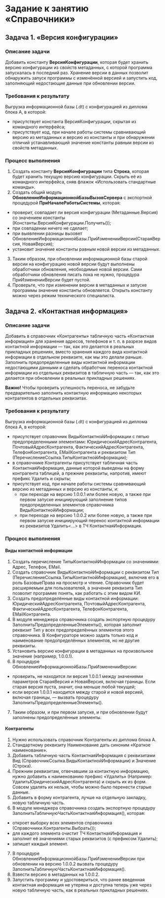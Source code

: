 # Задание к занятию «Справочники»

## Задача 1. «Версия конфигурации»

### Описание задачи
Добавить константу **ВерсияКонфигурации**, которая будет хранить версию конфигурации из свойств метаданных, с которой программа запускалась в последний раз. Хранение версии в данных позволит обнаружить запуск программы с изменённой версией и запустить код, заполняющий недостающие данные при обновлении версии.

### Требования к результату
Выгрузка информационной базы (.dt) с конфигурацией из диплома блока А, в которой:
* присутствует константа ВерсияКонфигурации, скрытая из командного интерфейса;
* присутствует код, при начале работы системы сравнивающий версию из метаданных и версию из константы и при обнаружении отличий устанавливающий значение константы равным версии из свойств метаданных.

### Процесс выполнения
1. Создать константу **ВерсияКонфигурации** типа **Строка**, которая будет хранить текущую версию конфигурации. Скрыть её из командного интерфейса, сняв флажок «Использовать стандартные команды».
2. Создать общий модуль **ОбновлениеИнформационнойБазыВызовСервера** с экспортной процедурой **ПриНачалеРаботыСистемы**, которая:
  * проверит, совпадает ли версия конфигурации (Метаданные.Версия) со значением константы (Константы.ВерсияКонфигурации.Получить());
  * при совпадении ничего не сделает;
  * при выявлении разницы вызовет ОбновлениеИнформационнойБазы.ПриИзмененииВерсии(СтараяВерсия, НоваяВерсия);
  * установит значение константы равным новой версии из метаданных.
3. Таким образом, при обновлении информационной базы старой версии на конфигурацию новой версии будут выполнены обработчики обновления, необходимые новой версии. Сами обработчики обновления писать пока не нужно, процедура ПриИзмененииВерсии будет пустой.
4. Проверьте, что при изменении версии в метаданных и запуске программы значение константы обновляется. Открыть константу можно через режим технического специалиста.

## Задача 2. «Контактная информация»

### Описание задачи
Добавить в справочник «Контрагенты» табличную часть «Контактная информация» для хранения адресов, телефонов и т. п. в разрезе видов контактной информации — так, как это делается в реальных прикладных решениях, вместо хранения каждого вида контактной информации в отдельном реквизите, как мы это делали раньше. Заполнить предопределенные виды контактной информации недостающими данными и сделать обработчик переноса контактной информации из отдельных реквизитов в табличную часть — так, как это делается при обновлении в реальных прикладных решениях.

**Важно!** Чтобы проверить успешность переноса, не забудьте предварительно заполнить контактную информацию некоторых контрагентов в отдельных реквизитах.

### Требования к результату

Выгрузка информационной базы (.dt) с конфигурацией из диплома блока А, в которой:
* присутствует справочник ВидыКонтактнойИнформации с пятью предопределенными элементами: ЮридическийАдресКонтрагента, ПочтовыйАдресКонтрагента, ФактическийАдресКонтрагента, ТелефонКонтрагента, EMailКонтрагента и реквизитом Тип (ПеречислениеСсылка.ТипыКонтактнойИнформации);
* в справочнике Контрагенты присутствует табличная часть КонтактнаяИнформация, данные которой выведены на форму контрагента таблицей, а прежние реквизиты, напротив, имеют префикс Удалить и скрыты;
* присутствует код, при начале работы системы сравнивающий версию из метаданных и версию из константы, и:
  * при переходе на версию 1.0.0.1 или более новую, а также при первом запуске инициирующий заполнение типов предопределенных элементов справочника ВидыКонтактнойИнформации;
  * при переходе на версию 1.0.0.2 или более новую, а также при первом запуске инициирующий перенос контактной информации из реквизитов Удалить<...> в ТЧ КонтактнаяИнформация.

### Процесс выполнения

#### Виды контактной информации

1. Создать перечисление ТипыКонтактнойИнформации со значениями: Адрес, Телефон, EMail.
2. Создать справочник ВидыКонтактнойИнформации с реквизитом Тип (ПеречислениеСсылка.ТипыКонтактнойИнформации), включив его в роль БазовыеПрава на просмотр и чтение. Справочник будет расширяемым для пользователей, а значение реквизита Тип позволит программе понять, как работать с этим видом КИ.
3. Создать предопределённые виды контактной информации: ЮридическийАдресКонтрагента, ПочтовыйАдресКонтрагента, ФактическийАдресКонтрагента, ТелефонКонтрагента, EMailКонтрагента.
4. В модуле менеджера справочника создать экспортную процедуру ЗаполнитьПредопределенныеЭлементы(), которая заполнит реквизит Тип у всех предопределённых элементов этого справочника. В Конфигураторе можно задать только код и наименование предопределённых элементов, но не другие реквизиты.
5. Установить версию конфигурации в метаданных на произвольное значение (например, 1.0.0.1).
6. В процедуре ОбновлениеИнформационнойБазы.ПриИзмененииВерсии:
  * проверить, не находится ли версия 1.0.0.1 между значениями параметров СтараяВерсия и НоваяВерсия, включая границы. Если старая версия пуста, значит, она меньше любой текущей;
  * если версия 1.0.0.1 находится между старой и новой версией, включая границы, — вызвать процедуру ЗаполнитьПредопределенныеЭлементы().
7. Таким образом, и при первом запуске, и при обновлении будут заполнены предопределённые элементы.

#### Контрагенты

1. Нужно использовать справочник Контрагенты из диплома блока А.
2. Стандартному реквизиту Наименование дать синоним «Краткое наименование».
3. Добавить табличную часть КонтактнаяИнформация с реквизитами Вид (СправочникСсылка.ВидыКонтактнойИнформации) и Значение (Строка).
4. Прежним реквизитам, отвечавшим за контактную информацию, нужно добавить к наименованию префикс «Удалить» (Например: УдалитьЮридическийАдресКонтрагента) и скрыть их из форм. Совсем удалять их нельзя, чтобы можно было перенести старые данные.
5. Добавить в форму контрагента, лучше на отдельную закладку, новую табличную часть.
6. В модуле менеджера справочника создать экспортную процедуру ЗаполнитьТабличнуюЧастьКонтактнаяИнформация(), которая:
  * откроет выборку всех элементов справочника (Справочники.Контрагенты.Выбрать());
  * для каждого элемента очистит ТЧ КонтактнаяИнформация и заполнит её значениями старых реквизитов (с префиксом Удалить);
  * запишет каждый элемент.
7. В процедуре ОбновлениеИнформационнойБазы.ПриИзмененииВерсии при обновлении на версию 1.0.0.2 вызвать процедуру ЗаполнитьТабличнуюЧастьКонтактнаяИнформация().
8. Взвести версию в метаданных на 1.0.0.2.
9. Запустить программу и удостовериться, что ранее введенная контактная информация не утеряна и доступна теперь уже через новую табличную часть, как в реальных прикладных решениях.
